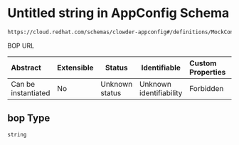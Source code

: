 # Untitled string in AppConfig Schema

```txt
https://cloud.redhat.com/schemas/clowder-appconfig#/definitions/MockConfig/properties/bop
```

BOP URL


| Abstract            | Extensible | Status         | Identifiable            | Custom Properties | Additional Properties | Access Restrictions | Defined In                                                    |
| :------------------ | ---------- | -------------- | ----------------------- | :---------------- | --------------------- | ------------------- | ------------------------------------------------------------- |
| Can be instantiated | No         | Unknown status | Unknown identifiability | Forbidden         | Allowed               | none                | [schema.json\*](../../out/schema.json "open original schema") |

## bop Type

`string`

